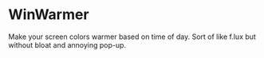 # WinWarmer
Make your screen colors warmer based on time of day. Sort of like f.lux but without bloat and annoying pop-up.
